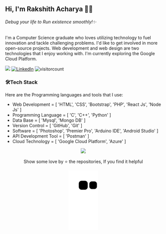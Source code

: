 ## Hi, I'm Rakshith Acharya 👨‍💻

###### _Debug your life to Run existence smoothly!✨_
    
I'm a Computer Science graduate who loves utilizing technology to fuel innovation and tackle challenging problems. I'd like to get involved in more open-source projects. Web development and web design are two technologies that I enjoy working with. I'm currently exploring the Google Cloud Platform. 

<a href=https://www.youtube.com/channel/UCoPPOzdy8Z6r68F27zXeJDw> <img src="https://img.shields.io/youtube/channel/views/UCoPPOzdy8Z6r68F27zXeJDw?style=social"></a> [![LinkedIn](https://img.shields.io/badge/LinkedIn-%230077B5.svg?logo=linkedin&logoColor=white)](https://linkedin.com/in/rakshixh) 
![visitorcount](https://komarev.com/ghpvc/?username=rakshixh&label=Visitors+Count&color=brightgreen)

### 🛠️Tech Stack

Here are the Programming languages and tools that I use:

- Web Development = [ 'HTML', 'CSS', 'Bootstrap', 'PHP', 'React Js', 'Node Js' ]
- Programming Language = [ 'C', 'C++', 'Python' ]
- Data Base = [ 'Mysql', 'Mongo DB' ]
- Version Control = [ 'GitHub', 'Git' ]
- Software = [ 'Photoshop', 'Premier Pro', 'Arduino IDE', 'Android Studio' ]
- API Development Tool = [ 'Postman' ] 
- Cloud Technology = [ 'Google Cloud Platform', 'Azure' ]

<div align="center">
<img src="https://octodex.github.com/images/daftpunktocat-guy.gif" height="" width="250" /> 
  
Show some love by ⭐ the repositories, If you find it helpful
  
![Snake animation](https://github.com/rakshixh/rakshixh/blob/output/github-contribution-grid-snake.svg)
</div>
